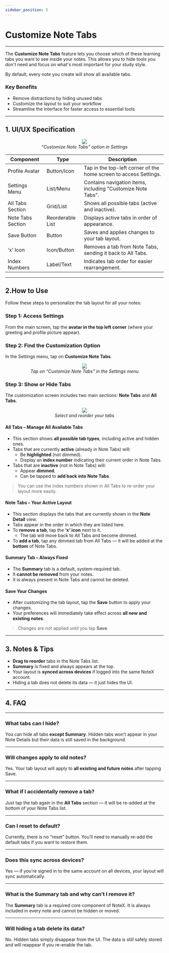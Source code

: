 ```yaml
---
sidebar_position: 5
---
```


# Customize Note Tabs

---

The **Customize Note Tabs** feature lets you choose which of these learning tabs you want to see inside your notes. This allows you to hide tools you don't need and focus on what's most important for your study style.

By default, every note you create will show all available tabs.

### Key Benefits

- Remove distractions by hiding unused tabs
- Customize the layout to suit your workflow
- Streamline the interface for faster access to essential tools

---

## 1. UI/UX Specification

<p align="center">
  <img src="https://pub-661d733d32f14d8684c7617d2f2e3372.r2.dev/docs/custom_tabs_page.png"/>
  <br />
  <em>“Customize Note Tabs” option in Settings</em>
</p>

| Component              | Type         | Description                                                                 |
|------------------------|--------------|-----------------------------------------------------------------------------|
| Profile Avatar         | Button/Icon  | Tap in the top-left corner of the home screen to access Settings.          |
| Settings Menu          | List/Menu    | Contains navigation items, including "Customize Note Tabs".                |
| All Tabs Section       | Grid/List    | Shows all possible tabs (active and inactive).                             |
| Note Tabs Section      | Reorderable List | Displays active tabs in order of appearance.                           |
| Save Button            | Button       | Saves and applies changes to your tab layout.                              |
| ‘x’ Icon               | Icon/Button  | Removes a tab from Note Tabs, sending it back to All Tabs.                 |
| Index Numbers          | Label/Text   | Indicates tab order for easier rearrangement.                              |

---

## 2.How to Use

Follow these steps to personalize the tab layout for all your notes:

### Step 1: Access Settings

From the main screen, tap the **avatar in the top left corner** (where your greeting and profile picture appear).

### Step 2: Find the Customization Option

In the Settings menu, tap on **Customize Note Tabs**.

<p align="center">
  <img src="https://pub-661d733d32f14d8684c7617d2f2e3372.r2.dev/docs/settings_custom_tabs.png"/>
  <br />
  <em>Tap on “Customize Note Tabs” in the Settings menu</em>
</p>

### Step 3: Show or Hide Tabs

The customization screen includes two main sections: **Note Tabs** and **All Tabs**.

<p align="center">
  <img src="https://pub-661d733d32f14d8684c7617d2f2e3372.r2.dev/docs/custom_tabs_page.png"/>
  <br />
  <em>Select and reorder your tabs</em>
</p>

#### All Tabs – Manage All Available Tabs

- This section shows **all possible tab types**, including active and hidden ones.
- Tabs that are currently **active** (already in Note Tabs) will:
  - Be **highlighted** (not dimmed).
  - Display an **index number** indicating their current order in Note Tabs.
- Tabs that are **inactive** (not in Note Tabs) will:
  - Appear **dimmed**.
  - Can be tapped to **add back into Note Tabs**.

> You can use the index numbers shown in All Tabs to re-order your layout more easily.

#### Note Tabs – Your Active Layout

- This section displays the tabs that are currently shown in the **Note Detail** view.
- Tabs appear in the order in which they are listed here.
- To **remove a tab**, tap the **‘x’ icon** next to it.
  - The tab will move back to All Tabs and become dimmed.
- To **add a tab**, tap any dimmed tab from All Tabs — it will be added at the **bottom** of Note Tabs.

#### Summary Tab – Always Fixed

- The **Summary** tab is a default, system-required tab.
- It **cannot be removed** from your notes.
- It is always present in Note Tabs and cannot be deleted.

#### Save Your Changes

- After customizing the tab layout, tap the **Save** button to apply your changes.
- Your preferences will immediately take effect across **all new and existing notes**.

> Changes are not applied until you tap **Save**.

---
## 3. Notes & Tips

- **Drag to reorder** tabs in the Note Tabs list.
- **Summary** is fixed and always appears at the top.
- Your layout is **synced across devices** if logged into the same NoteX account.
- Hiding a tab does not delete its data — it just hides the UI.

---
## 4. FAQ

---

### What tabs can I hide?

You can hide all tabs **except Summary**. Hidden tabs won’t appear in your Note Details but their data is still saved in the background.

---

### Will changes apply to old notes?

Yes. Your tab layout will apply to **all existing and future notes** after tapping Save.

---

### What if I accidentally remove a tab?

Just tap the tab again in the **All Tabs** section — it will be re-added at the bottom of your Note Tabs list.

---

### Can I reset to default?

Currently, there is no “reset” button. You’ll need to manually re-add the default tabs if you want to restore them.

---

### Does this sync across devices?

Yes — if you're signed in to the same account on all devices, your layout will sync automatically.

---

### What is the Summary tab and why can’t I remove it?

The **Summary** tab is a required core component of NoteX. It is always included in every note and cannot be hidden or moved.

---

### Will hiding a tab delete its data?

No. Hidden tabs simply disappear from the UI. The data is still safely stored and will reappear if you re-enable the tab.
